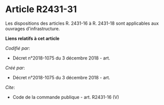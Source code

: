 # Article R2431-31

Les dispositions des articles R. 2431-16 à R. 2431-18 sont applicables aux ouvrages d'infrastructure.

**Liens relatifs à cet article**

_Codifié par_:

  - Décret n°2018-1075 du 3 décembre 2018 - art.

_Créé par_:

  - Décret n°2018-1075 du 3 décembre 2018 - art.

_Cite_:

  - Code de la commande publique - art. R2431-16 (V)
